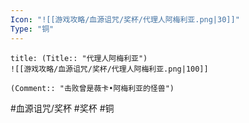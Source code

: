 ```yaml
---
Icon: "![[游戏攻略/血源诅咒/奖杯/代理人阿梅利亚.png|30]]"
Type: "铜"
---
```

```ad-common-bronze-trophy
title: (Title:: "代理人阿梅利亚")
![[游戏攻略/血源诅咒/奖杯/代理人阿梅利亚.png|100]]

(Comment:: "击败曾是薇卡•阿梅利亚的怪兽")
```

#血源诅咒/奖杯 #奖杯 #铜
